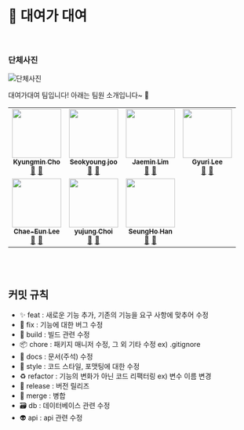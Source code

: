 # 🏡 대여가 대여
<br />

### 단체사진

![단체사진](https://user-images.githubusercontent.com/96826217/201924160-d90c8de6-0b56-4575-860c-c76c1e9a192a.png)

대여가대여 팀입니다! 아래는 팀원 소개입니다~ 🐥

<!-- ALL-CONTRIBUTORS-LIST:START - Do not remove or modify this section -->
<!-- prettier-ignore-start -->
<!-- markdownlint-disable -->
<table>
  <tbody>
    <tr>
      <td align="center"><a href="https://github.com/mozzi327"><img src="https://www.google.com/url?sa=i&url=https%3A%2F%2Fforum.nexon.com%2Fbaramy%2Fboard_view%3Fthread%3D689965&psig=AOvVaw1qkZSy5aPc_uwDEwJ5pTV-&ust=1669044445675000&source=images&cd=vfe&ved=0CBAQjRxqFwoTCPCg94iLvfsCFQAAAAAdAAAAABAY" width="100px;" alt=""/><br /><sub><b>Kyungmin Cho</b></sub></a><br /><a href="https://github.com/codestates-seb/seb40_main_010/commits?author=mozzi327" title="Documentation">📖</a> <a href="https://github.com/codestates-seb/seb40_main_010/pulls?q=is%3Apr+author%3Amozzi327" title="Pull Requests">🏡</a></td>           
      <td align="center"><a href="https://github.com/Quartz614"><img src="https://avatars.githubusercontent.com/u/96826217?v=4" width="100px;" alt=""/><br /><sub><b>Seokyoung joo</b></sub></a><br /><a href="https://github.com/codestates-seb/seb40_main_010/commits?author=Quartz614" title="Documentation">📖</a> <a href="https://github.com/codestates-seb/seb40_main_010/pulls?q=is%3Apr+author%3AQuartz614" title="Pull Requests">🏡</a></td>          
      <td align="center"><a href="https://github.com/LimJaeminZ"><img src="https://avatars.githubusercontent.com/u/107789417?v=4" width="100px;" alt=""/><br /><sub><b>
Jaemin Lim</b></sub></a><br /><a href="https://github.com/codestates-seb/seb40_main_010/commits?author=LimJaeminZ" title="Documentation">📖</a> <a href="https://github.com/codestates-seb/seb40_main_010/pulls?q=is%3Apr+author%3ALimJaeminZ" title="Pull Requests">🏡</a></td>
      <td align="center"><a href="https://github.com/LeeGoh"><img src="https://avatars.githubusercontent.com/u/107545016?v=4" width="100px;" alt=""/><br /><sub><b>Gyuri Lee</b></sub></a><br /><a href="https://github.com/codestates-seb/seb40_main_010/commits?author=LeeGoh" title="Documentation">📖</a> <a href="https://github.com/codestates-seb/seb40_main_010/pulls?q=is%3Apr+author%3ALeeGoh" title="Pull Requests">🏡</a></td>
    </tr>  
    <tr>
      <td align="center"><a href="https://github.com/ichenny"><img src="https://avatars.githubusercontent.com/u/102204957?v=4" width="100px;" alt=""/><br /><sub><b>Chae-Eun Lee</b></sub></a><br /><a href="https://github.com/codestates-seb/seb40_main_010/commits?author=ichenny" title="Documentation">📖</a> <a href="https://github.com/codestates-seb/seb40_main_010/pulls?q=is%3Apr+author%3Aichenny" title="Pull Requests">🏡</a></td>      
      <td align="center"><a href="https://github.com/z1zonemoi"><img src="https://avatars.githubusercontent.com/u/107454269?v=4" width="100px;" alt=""/><br /><sub><b>
yujung Choi</b></sub></a><br /><a href="https://github.com/codestates-seb/seb40_main_010/commits?author=z1zonemoi" title="Documentation">📖</a> <a href="https://github.com/codestates-seb/seb40_main_010/pulls?q=is%3Apr+author%3Az1zonemoi" title="Pull Requests">🏡</a></td>
      <td align="center"><a href="https://github.com/94sssh"><img src="https://avatars.githubusercontent.com/u/93918946?v=4" width="100px;" alt=""/><br /><sub><b>SeungHo Han</b></sub></a><br /><a href="https://github.com/codestates-seb/seb40_main_010/commits?author=94sssh" title="Documentation">📖</a> <a href="https://github.com/codestates-seb/seb40_main_010/pulls?q=is%3Apr+author%3A94sssh" title="Pull Requests">🏡</a></td>
    </tr>
  </tbody>
</table>

<!-- markdownlint-restore -->
<!-- prettier-ignore-end -->

<!-- ALL-CONTRIBUTORS-LIST:END -->

<br/>

<br/>

## 커밋 규칙

- ✨ feat : 새로운 기능 추가, 기존의 기능을 요구 사항에 맞추어 수정
- 🐛 fix : 기능에 대한 버그 수정
- 👷 build : 빌드 관련 수정
- 📦 chore : 패키지 매니저 수정, 그 외 기타 수정 ex) .gitignore
- 📝 docs : 문서(주석) 수정
- 🎨 style : 코드 스타일, 포맷팅에 대한 수정
- ♻️ refactor : 기능의 변화가 아닌 코드 리팩터링 ex) 변수 이름 변경
- 🔖 release : 버전 릴리즈
- 🔀 merge : 병합
- 🗃 db : 데이터베이스 관련 수정
- 👽 api : api 관련 수정

